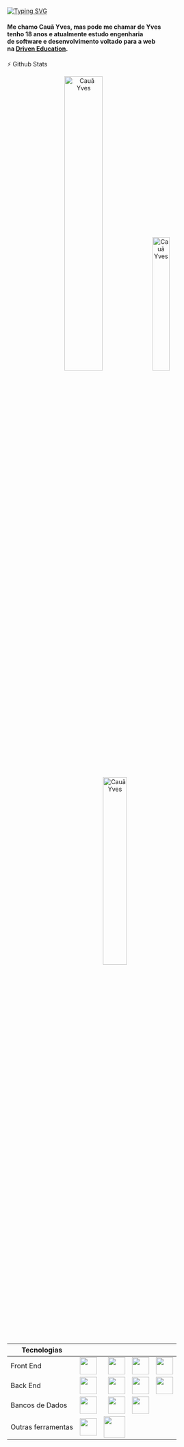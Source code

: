 <h1 align="center"><noscript><Cauã Yves/></noscript></h1>
 
[![Typing SVG](https://readme-typing-svg.herokuapp.com/?color=4169E1&size=35&center=true&vCenter=true&width=1000&lines=HELLO,+My+name+is+Cauã+Yves;I'm+19+years+old;I'm+from+Brazil;Be+Welcome!+:%29)](https://git.io/typing-svg) 


#### Me chamo Cauã Yves, mas pode me chamar de Yves <br /> tenho 18 anos e atualmente estudo engenharia <br /> de software e desenvolvimento voltado para a web <br /> na <a href="https://www.driven.com.br">Driven Education<a>.

 :zap: Github Stats
  <div align="center">
    <img height="auto" width="42%" src="https://github-readme-stats.vercel.app/api?username=CauaYves&show_icons=true&theme=github_dark&include_all_commits=true&count_private=true" alt="Cauã Yves"/>
    <img height="auto" width="28.3%" src="https://github-readme-stats.vercel.app/api/top-langs/?username=CauaYves&layout=compact&langs_count=7&theme=github_dark" alt="Cauã Yves"/>
    <img height="auto" width="33.5%"src="https://github-readme-streak-stats.herokuapp.com/?user=CauaYves&theme=dark" alt="Cauã Yves" />
  </div>
               
| Tecnologias       |                                                                                                                    |                                                                                                                  |                                                                                                                  |                                                                                                                   |
|-------------------|:------------------------------------------------------------------------------------------------------------------:|-----------------------------------------------------------------------------------------------------------------:|-----------------------------------------------------------------------------------------------------------------:|------------------------------------------------------------------------------------------------------------------:|
| Front End         | <img src="https://cdn.jsdelivr.net/gh/devicons/devicon/icons/css3/css3-original.svg" height="40px" />              | <img src="https://cdn.jsdelivr.net/gh/devicons/devicon/icons/react/react-original.svg" height="40px" />          | <img src="https://cdn.jsdelivr.net/gh/devicons/devicon/icons/html5/html5-original.svg" height="40px" />          | <img src="https://cdn.jsdelivr.net/gh/devicons/devicon/icons/javascript/javascript-original.svg" height="40px" /> |
| Back End          | <img src="https://cdn.jsdelivr.net/gh/devicons/devicon/icons/nestjs/nestjs-plain.svg" height="40px" />             | <img src="https://cdn.jsdelivr.net/gh/devicons/devicon/icons/express/express-original.svg" height="40px" />      | <img src="https://cdn.jsdelivr.net/gh/devicons/devicon/icons/jest/jest-plain.svg" height="40px" />               | <img src="https://cdn.jsdelivr.net/gh/devicons/devicon/icons/nodejs/nodejs-original.svg" height="40px"  />        |
| Bancos de Dados   | <img src="https://cdn.jsdelivr.net/gh/devicons/devicon/icons/mongodb/mongodb-original.svg" height="40px"/>         | <img src="https://cdn.jsdelivr.net/gh/devicons/devicon/icons/postgresql/postgresql-original.svg" height="40px"/> | <img src="https://cdn.jsdelivr.net/gh/devicons/devicon/icons/redis/redis-original.svg" height="40px" />          |                                                                                                                   |
| Outras ferramentas| <img src="https://cdn.jsdelivr.net/gh/devicons/devicon/icons/typescript/typescript-original.svg" height="40px" />  | <img src="https://github.com/CauaYves/CauaYves/assets/108950428/6737ce11-303c-4a09-965b-789f3695b136" height="50"> |  | |
